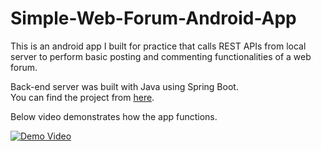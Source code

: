 # Simple-Web-Forum-Android-App

This is an android app I built for practice that calls REST APIs from local server to perform basic posting and commenting functionalities of a web forum.

Back-end server was built with Java using Spring Boot.  
You can find the project from [here](https://github.com).

Below video demonstrates how the app functions. 

[![Demo Video](https://img.youtube.com/vi/jEJVNujh-NA/0.jpg)](https://youtu.be/jEJVNujh-NA)
  
